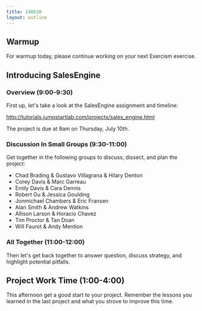 ```yaml
---
title: 140630
layout: outline
---
```


## Warmup

For warmup today, please continue working on your next Exercism exercise.

## Introducing SalesEngine

### Overview (9:00-9:30)

First up, let's take a look at the SalesEngine assignment and timeline:

http://tutorials.jumpstartlab.com/projects/sales_engine.html

The project is due at 9am on Thursday, July 10th.

### Discussion In Small Groups (9:30-11:00)

Get together in the following groups to discuss, dissect, and plan the
project:

* Chad Brading & Gustavo Villagrana & Hilary Denton
* Corey Davis & Marc Garreau
* Emily Davis & Cara Dennis
* Robert Gu & Jessica Goulding
* Jonmichael Chambers & Eric Fransen
* Alan Smith & Andrew Watkins
* Allison Larson & Horacio Chavez
* Tim Proctor & Tan Doan
* Will Faurot & Andy Mention

### All Together (11:00-12:00)

Then let's get back together to answer question, discuss strategy, and highlight
potential pitfalls.

## Project Work Time (1:00-4:00)

This afternoon get a good start to your project. Remember the lessons you
learned in the last project and what you strove to improve this time.

